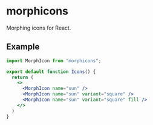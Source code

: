 # morphicons

Morphing icons for React.

## Example

```jsx
import MorphIcon from "morphicons";

export default function Icons() {
  return (
    <>
      <MorphIcon name="sun" />
      <MorphIcon name="sun" variant="square" />
      <MorphIcon name="sun" variant="square" fill />
    </>
  )
}
```

